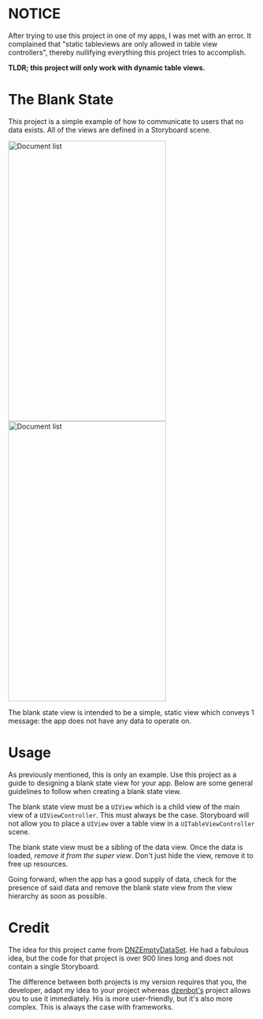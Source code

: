 # NOTICE
After trying to use this project in one of my apps, I was met with an error. It complained that "static tableviews are only allowed in table view controllers", thereby nullifying everything this project tries to accomplish.

**TLDR; this project will only work with dynamic table views.**

# The Blank State
This project is a simple example of how to communicate to users that no data
exists. All of the views are defined in a Storyboard scene.

<img src="https://raw.githubusercontent.com/jkereako/blank-state/master/blank-view.png" alt="Document list" width="320" height="568" />

<img src="https://raw.githubusercontent.com/jkereako/blank-state/master/data-view.png" alt="Document list" width="320" height="568" />

The blank state view is intended to be a simple, static view which conveys 1
message: the app does not have any data to operate on.

# Usage
As previously mentioned, this is only an example. Use this project as a guide to
designing a blank state view for your app. Below are some general guidelines to
follow when creating a blank state view.

The blank state view must be a `UIView` which is a child view of the main view
of a `UIViewController`. This must always be the case. Storyboard will not allow
you to place a `UIView` over a table view in a `UITableViewController` scene.

The blank state view must be a sibling of the data view.  Once the data is
loaded, *remove it from the super view*. Don't just hide the view, remove it to
free up resources.

Going forward, when the app has a good supply of data, check for the presence of
said data and remove the blank state view from the view hierarchy as soon as
possible.

# Credit
The idea for this project came from [DNZEmptyDataSet][repo]. He had a fabulous
idea, but the code for that project is over 900 lines long and does not contain
a single Storyboard.

The difference between both projects is my version requires that you, the
developer, adapt my idea to your project whereas [dzenbot's][dzenbot] project
allows you to use it immediately. His is more user-friendly, but it's also more
complex. This is always the case with frameworks.

[dzenbot]: https://github.com/dzenbot
[repo]: https://github.com/dzenbot/DZNEmptyDataSet
